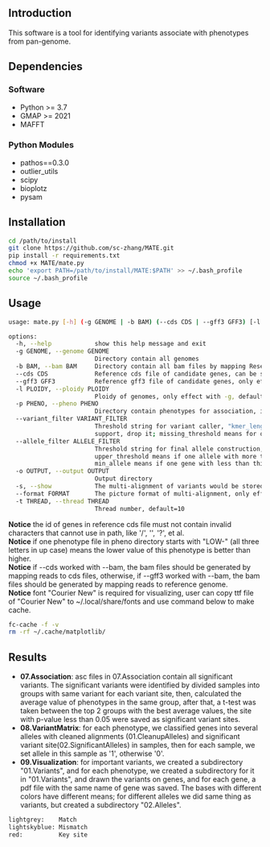 ## Introduction

This software is a tool for identifying variants associate with phenotypes from pan-genome.

## Dependencies

### Software

- Python >= 3.7
- GMAP >= 2021
- MAFFT

### Python Modules

- pathos==0.3.0
- outlier_utils
- scipy
- bioplotz
- pysam

## Installation

```bash
cd /path/to/install
git clone https://github.com/sc-zhang/MATE.git
pip install -r requirements.txt
chmod +x MATE/mate.py
echo 'export PATH=/path/to/install/MATE:$PATH' >> ~/.bash_profile
source ~/.bash_profile
```

## Usage

```bash                                                                                                                                                                                                                                                                                             ─╯
usage: mate.py [-h] (-g GENOME | -b BAM) (--cds CDS | --gff3 GFF3) [-l PLOIDY] -p PHENO [--variant_filter VARIANT_FILTER] [--allele_filter ALLELE_FILTER] -o OUTPUT [-s] [--format FORMAT] [-t THREAD]

options:
  -h, --help            show this help message and exit
  -g GENOME, --genome GENOME
                        Directory contain all genomes
  -b BAM, --bam BAM     Directory contain all bam files by mapping Reseq reads to reference cds
  --cds CDS             Reference cds file of candidate genes, can be set with -g/--genome and -b/--bam
  --gff3 GFF3           Reference gff3 file of candidate genes, only effect with -b/--bam, should only keep records with candidate genes
  -l PLOIDY, --ploidy PLOIDY
                        Ploidy of genomes, only effect with -g, default=1
  -p PHENO, --pheno PHENO
                        Directory contain phenotypes for association, if the filename of phenotype starts with "LOW-", means lower value is better
  --variant_filter VARIANT_FILTER
                        Threshold string for variant caller, "kmer_length:lower_threshold:missing_threshold", kmer_length means the size of kmer; lower_threshold means if one position contain a kmer with less thanthis ratio of samples
                        support, drop it; missing_threshold means for one position if more than this ratio of samples are "-" at drop it; default=5:0.05:0.9
  --allele_filter ALLELE_FILTER
                        Threshold string for final allele construction, "lower_threshold:upper_threshold:missing_threshold:min_allele", lower_threshold means if one allele with less than this ratio of samples supported, it would be dropped;
                        upper_threshold means if one allele with more than this ratio of samples supported, it would be dropped; missing_threshold means if one gene with more than this ratio of samples marked as absence, it would be dropped;
                        min_allele means if one gene with less than this count of alleles (ignore absence), it would be dropped; default=0:1:1:1 (no filter)
  -o OUTPUT, --output OUTPUT
                        Output directory
  -s, --show            The multi-alignment of variants would be stored if this parameter is set
  --format FORMAT       The picture format of multi-alignment, only effect when parameter 'show' is setting, default=pdf
  -t THREAD, --thread THREAD
                        Thread number, default=10
```

**Notice** the id of genes in reference cds file must not contain invalid characters that cannot use in path, like '/',
'\', '?', et al.  
**Notice** if one phenotype file in pheno directory starts with "LOW-" (all three letters in up case) means the
lower value of this phenotype is better than higher.  
**Notice** if --cds worked with --bam, the bam files should be generated by mapping reads to cds files, otherwise, if
--gff3 worked with --bam, the bam files should be generated by mapping reads to reference genome.  
**Notice** font "Courier New" is required for visualizing, user can copy ttf file of "Courier New" to
~/.local/share/fonts and use command below to make cache.

```bash
fc-cache -f -v
rm -rf ~/.cache/matplotlib/
```

## Results

- **07.Association**: asc files in 07.Association contain all significant variants. The significant variants were
  identified by divided samples into groups with same variant for each variant site, then, calculated the average value
  of phenotypes in the same group, after that, a t-test was taken between the top 2 groups with the best average
  values, the site with p-value less than 0.05 were saved as significant variant sites.
- **08.VariantMatrix**: for each phenotype, we classified genes into several alleles with cleaned alignments
  (01.CleanupAlleles) and significant variant site(02.SignificantAlleles) in samples, then for each sample,
  we set allele in this sample as '1', otherwise '0'.
- **09.Visualization**: for important variants, we created a subdirectory "01.Variants", and for each phenotype,
  we created a subdirectory for it in "01.Variants", and drawn the variants on genes, and for each gene, a pdf file
  with the same name of gene was saved. The bases with different colors have different means; for different alleles we
  did same thing as variants, but created a subdirectory "02.Alleles".

```bash
lightgrey:    Match
lightskyblue: Mismatch
red:          Key site
```
